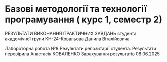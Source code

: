 # Базові методології та технології програмування ( курс 1, семестр 2)
РЕЗУЛЬТАТИ ВИКОНАННЯ ПРАКТИЧНИХ ЗАВДАНЬ
студента академічної групи КН-24-Ковальова Данила Віталійовича

Лабороторна робота №8
Результати репозитарії студента.
Результати перевірила Анастасія КОВАЛЕНКО
Зарахування результатів 08.06.2025
